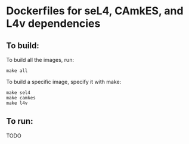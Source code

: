 # Dockerfiles for seL4, CAmkES, and L4v dependencies

## To build:

To build all the images, run:

    make all

To build a specific image, specify it with make:

    make sel4
    make camkes
    make l4v

## To run:

TODO
